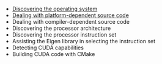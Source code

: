 - [Discovering the operating system](recipe-0011/README.md)
- [Dealing with platform-dependent source code](recipe-0012/README.md)
- Dealing with compiler-dependent source code
- Discovering the processor architecture
- Discovering the processor instruction set
- Assisting the Eigen library in selecting the instruction set
- Detecting CUDA capabilities
- Building CUDA code with CMake
